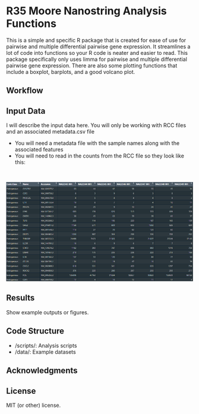# R35 Moore Nanostring Analysis Functions

This is a simple and specific R package that is created for ease of use for pairwise and 
multiple differential pairwise gene expression. It streamlines a lot of code into functions
so your R code is neater and easier to read. This package specifically only uses limma for pairwise
and multiple differential pairwise gene expression. There are also some plotting functions
that include a boxplot, barplots, and a good volcano plot. 

## Workflow




## Input Data

I will describe the input data here. You will only be working with RCC files and an associated metadata.csv file  
- You will need a metadata file with the sample names along with the associated features
- You will need to read in the counts from the RCC file so they look like this:
 
<br> 

![Screenshot of the application](./Raw_counts_table.png)


## Results

Show example outputs or figures.

## Code Structure

- /scripts/: Analysis scripts
- /data/: Example datasets

## Acknowledgments


## License

MIT (or other) license.
